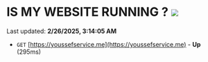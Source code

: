# IS MY WEBSITE RUNNING ? [![](https://img.shields.io/static/v1?label=Sponsor&message=%E2%9D%A4&logo=GitHub&color=%23fe8e86)](https://github.com/sponsors/Youssef-Lehmam)

Last updated: **2/26/2025, 3:14:05 AM**

- `GET` [https://youssefservice.me](https://youssefservice.me) - **Up** (295ms)
